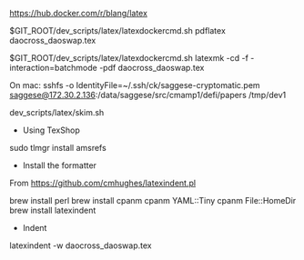 https://hub.docker.com/r/blang/latex

$GIT_ROOT/dev_scripts/latex/latexdockercmd.sh pdflatex daocross_daoswap.tex

$GIT_ROOT/dev_scripts/latex/latexdockercmd.sh latexmk -cd -f -interaction=batchmode -pdf daocross_daoswap.tex

On mac:
sshfs -o IdentityFile=~/.ssh/ck/saggese-cryptomatic.pem saggese@172.30.2.136:/data/saggese/src/cmamp1/defi/papers /tmp/dev1

dev_scripts/latex/skim.sh

* Using TexShop

sudo tlmgr install amsrefs

* Install the formatter

From https://github.com/cmhughes/latexindent.pl

brew install perl
brew install cpanm
cpanm YAML::Tiny
cpanm File::HomeDir
brew install latexindent

* Indent

latexindent -w daocross_daoswap.tex
